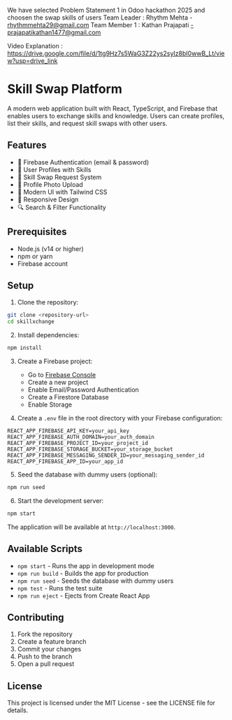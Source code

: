 We have selected Problem Statement 1 in Odoo hackathon 2025 and choosen the swap skills of users 
Team Leader : Rhythm Mehta - rhythmmehta29@gmail.com
Team Member 1 : Kathan Prajapati -prajapatikathan1477@gmail.com

Video Explanation : https://drive.google.com/file/d/1tg9Hz7s5WaG3Z22ys2syIz8bI0wwB_Lt/view?usp=drive_link

# Skill Swap Platform

A modern web application built with React, TypeScript, and Firebase that enables users to exchange skills and knowledge. Users can create profiles, list their skills, and request skill swaps with other users.



## Features

- 🔐 Firebase Authentication (email & password)
- 👥 User Profiles with Skills
- 🔄 Skill Swap Request System
- 📸 Profile Photo Upload
- 🎨 Modern UI with Tailwind CSS
- 📱 Responsive Design
- 🔍 Search & Filter Functionality

## Prerequisites

- Node.js (v14 or higher)
- npm or yarn
- Firebase account

## Setup

1. Clone the repository:
```bash
git clone <repository-url>
cd skillxchange
```

2. Install dependencies:
```bash
npm install
```

3. Create a Firebase project:
   - Go to [Firebase Console](https://console.firebase.google.com/)
   - Create a new project
   - Enable Email/Password Authentication
   - Create a Firestore Database
   - Enable Storage

4. Create a `.env` file in the root directory with your Firebase configuration:
```env
REACT_APP_FIREBASE_API_KEY=your_api_key
REACT_APP_FIREBASE_AUTH_DOMAIN=your_auth_domain
REACT_APP_FIREBASE_PROJECT_ID=your_project_id
REACT_APP_FIREBASE_STORAGE_BUCKET=your_storage_bucket
REACT_APP_FIREBASE_MESSAGING_SENDER_ID=your_messaging_sender_id
REACT_APP_FIREBASE_APP_ID=your_app_id
```

5. Seed the database with dummy users (optional):
```bash
npm run seed
```

6. Start the development server:
```bash
npm start
```

The application will be available at `http://localhost:3000`.


## Available Scripts

- `npm start` - Runs the app in development mode
- `npm run build` - Builds the app for production
- `npm run seed` - Seeds the database with dummy users
- `npm test` - Runs the test suite
- `npm run eject` - Ejects from Create React App

## Contributing

1. Fork the repository
2. Create a feature branch
3. Commit your changes
4. Push to the branch
5. Open a pull request

## License

This project is licensed under the MIT License - see the LICENSE file for details.
